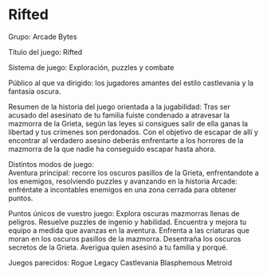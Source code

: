 # Rifted
Grupo: Arcade Bytes 

Título del juego: Rifted  

Sistema de juego: Exploración, puzzles y combate 

Público al que va dirigido: los jugadores amantes del estilo castlevania y la fantasía oscura.  

Resumen de la historia del juego orientada a la jugabilidad: Tras ser acusado del asesinato de tu familia fuiste condenado a atravesar la mazmorra de la Grieta, según las leyes si consigues salir de ella ganas la libertad y tus crímenes son perdonados. Con el objetivo de escapar de allí y encontrar al verdadero asesino deberás enfrentarte a los horrores de la mazmorra de la que nadie ha conseguido escapar hasta ahora.  

Distintos modos de juego:  
Aventura principal: recorre los oscuros pasillos de la Grieta, enfrentandote a los enemigos, resolviendo puzzles y avanzando en la historia 
Arcade: enfréntate a incontables enemigos en una zona cerrada para obtener puntos.  

Puntos únicos de vuestro juego: Explora oscuras mazmorras llenas de peligros. Resuelve puzzles de ingenio y habilidad. Encuentra y mejora tu equipo a medida que avanzas en la aventura. Enfrenta a las criaturas que moran en los oscuros pasillos de la mazmorra. Desentraña los oscuros secretos de la Grieta. Averigua quien asesinó a tu familia y porqué.  

Juegos parecidos: Rogue Legacy Castlevania Blasphemous Metroid
